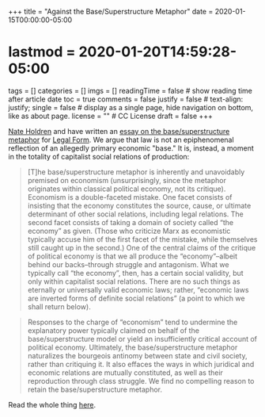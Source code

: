 +++
title = "Against the Base/Superstructure Metaphor"
date = 2020-01-15T00:00:00-05:00
# lastmod = 2020-01-20T14:59:28-05:00
tags = []
categories = []
imgs = []
readingTime = false  # show reading time after article date
toc = true
comments = false
justify = false  # text-align: justify;
single = false  # display as a single page, hide navigation on bottom, like as about page.
license = ""  # CC License
draft = false
+++

[Nate Holdren](https://twitter.com/n_hold) and have written an [essay on the base/superstructure metaphor](https://legalform.blog/2020/01/15/no-bases-no-superstructures-against-legal-economism-nate-holdren-and-rob-hunter/) for [Legal Form](https://legalform.blog/). We argue that law is not an epiphenomenal reflection of an allegedly primary economic "base." It is, instead, a moment in the totality of capitalist social relations of production:

> \[T\]he base/superstructure metaphor is inherently and unavoidably premised on economism (unsurprisingly, since the metaphor originates within classical political economy, not its critique). Economism is a double-faceted mistake. One facet consists of insisting that the economy constitutes the source, cause, or ultimate determinant of other social relations, including legal relations. The second facet consists of taking a domain of society called “the economy” as given. (Those who criticize Marx as economistic typically accuse him of the first facet of the mistake, while themselves still caught up in the second.) One of the central claims of the critique of political economy is that we all produce the “economy”–albeit behind our backs–through struggle and antagonism. What we typically call “the economy”, then, has a certain social validity, but only within capitalist social relations. There are no such things as eternally or universally valid economic laws; rather, “economic laws are inverted forms of definite social relations” (a point to which we shall return below).

> Responses to the charge of “economism” tend to undermine the explanatory power typically claimed on behalf of the base/superstructure model or yield an insufficiently critical account of political economy. Ultimately, the base/superstructure metaphor naturalizes the bourgeois antinomy between state and civil society, rather than critiquing it. It also effaces the ways in which juridical and economic relations are mutually constituted, as well as their reproduction through class struggle. We find no compelling reason to retain the base/superstructure metaphor.

Read the whole thing [here](https://legalform.blog/2020/01/15/no-bases-no-superstructures-against-legal-economism-nate-holdren-and-rob-hunter/).
